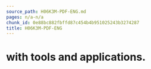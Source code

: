 ```yaml
---
source_path: H06K3M-PDF-ENG.md
pages: n/a-n/a
chunk_id: 0e88bc882fbffd87c454b4b951025243b3274287
title: H06K3M-PDF-ENG
---
```

# with tools and applications.
